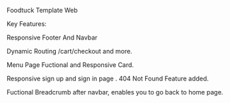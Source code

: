 Foodtuck Template Web 

Key Features:

Responsive Footer And Navbar

Dynamic Routing /cart/checkout and more.

Menu Page Fuctional and Responsive Card.

Responsive sign up and sign in page
.
404 Not Found Feature added.

Fuctional Breadcrumb after navbar, enables you to go back to home page.

 
